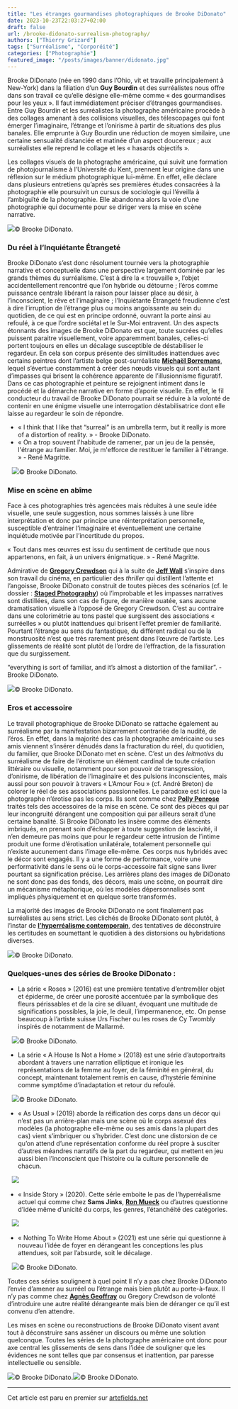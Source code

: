 ```yaml
---
title: "Les étranges gourmandises photographiques de Brooke DiDonato"
date: 2023-10-23T22:03:27+02:00
draft: false
url: /brooke-didonato-surrealism-photography/
authors: ["Thierry Grizard"]
tags: ["Surréalisme", "Corporéité"]
categories: ["Photographie"]
featured_image: "/posts/images/banner/didonato.jpg"
---
```


Brooke DiDonato (née en 1990 dans l’Ohio, vit et travaille principalement à New-York) dans la filiation d’un **Guy Bourdin** et des surréalistes nous offre dans son travail ce qu’elle désigne elle-même comme « des gourmandises pour les yeux ». Il faut immédiatement préciser d’étranges gourmandises. Entre Guy Bourdin et les surréalistes la photographe américaine procède à des collages amenant à des collisions visuelles, des télescopages qui font émerger l’imaginaire, l’étrange et l’onirisme à partir de situations des plus banales. Elle emprunte à Guy Bourdin une réduction de moyen similaire, une certaine sensualité distanciée et matinée d’un aspect doucereux ; aux surréalistes elle reprend le collage et les « hasards objectifs ».

Les collages visuels de la photographe américaine, qui suivit une formation de photojournalisme à l’Université du Kent, prennent leur origine dans une réflexion sur le médium photographique lui-même. En effet, elle déclare dans plusieurs entretiens qu’après ses premières études consacrées à la photographie elle poursuivit un cursus de sociologie qui l’éveilla à l’ambiguïté de la photographie. Elle abandonna alors la voie d’une photographie qui documente pour se diriger vers la mise en scène narrative.

![](/posts/images/didonato/brooke-didonato_photography_surrealism.0003.jpg)© Brooke DiDonato.

### Du réel à l’Inquiétante Étrangeté

Brooke DiDonato s’est donc résolument tournée vers la photographie narrative et conceptuelle dans une perspective largement dominée par les grands thèmes du surréalisme. C’est à dire la « trouvaille », l’objet accidentellement rencontré que l’on hybride ou détourne ; l’éros comme puissance centrale libérant la raison pour laisser place au désir, à l’inconscient, le rêve et l’imaginaire ; l’Inquiétante Étrangeté freudienne c’est à dire l’irruption de l’étrange plus ou moins angoissante au sein du quotidien, de ce qui est en principe ordonné, ouvrant la porte ainsi au refoulé, à ce que l’ordre sociétal et le Sur-Moi entravent. Un des aspects étonnants des images de Brooke DiDonato est que, toute sucrées qu’elles puissent paraitre visuellement, voire apparemment banales, celles-ci portent toujours en elles un décalage susceptible de déstabiliser le regardeur. En cela son corpus présente des similitudes inattendues avec certains peintres dont l’artiste belge post-surréaliste [**Michaël Borremans**](https://www.artefields.net/michael-borremans/), lequel s’évertue constamment à créer des nœuds visuels qui sont autant d’impasses qui brisent la cohérence apparente de l’illusionnisme figuratif. Dans ce cas photographie et peinture se rejoignent intiment dans le procédé et la démarche narrative en forme d’aporie visuelle. En effet, le fil conducteur du travail de Brooke DiDonato pourrait se réduire à la volonté de contenir en une énigme visuelle une interrogation déstabilisatrice dont elle laisse au regardeur le soin de répondre.

* « I think that I like that “surreal” is an umbrella term, but it really is more of a distortion of reality. » - Brooke DiDonato.
* « On a trop souvent l'habitude de ramener, par un jeu de la pensée, l'étrange au familier. Moi, je m'efforce de restituer le familier à l'étrange. » - René Magritte.

⠀![](/posts/images/didonato/brooke-didonato_photography_surrealism.0016.jpg)© Brooke DiDonato.

### Mise en scène en abîme

Face à ces photographies très agencées mais réduites à une seule idée visuelle, une seule suggestion, nous sommes laissés à une libre interprétation et donc par principe une réinterprétation personnelle, susceptible d’entrainer l’imaginaire et éventuellement une certaine inquiétude motivée par l’incertitude du propos.

« Tout dans mes œuvres est issu du sentiment de certitude que nous appartenons, en fait, à un univers énigmatique. » - René Magritte.

Admirative de **[Gregory Crewdson](https://www.artefields.net/gregory-crewdson-cathedral-of-the-pines/)** qui à la suite de **[Jeff Wall](https://www.artefields.net/jeff-wall-la-photographie-mise-en-scene/)** s’inspire dans son travail du cinéma, en particulier des *thriller* qui distillent l’attente et l’angoisse, Brooke DiDonato construit de toutes pièces des scénarios (cf. le dossier : **[Staged Photography](https://www.artefields.net/photographie-staged-photography/)**) où l’improbable et les impasses narratives sont distillées, dans son cas de figure, de manière ouatée, sans aucune dramatisation visuelle à l’opposé de Gregory Crewdson. C’est au contraire dans une colorimétrie au tons pastel que surgissent des associations « surréelles » ou plutôt inattendues qui brisent l’effet premier de familiarité. Pourtant l’étrange au sens du fantastique, du différent radical ou de la monstruosité n’est que très rarement présent dans l’œuvre de l’artiste. Les glissements de réalité sont plutôt de l’ordre de l’effraction, de la fissuration que du surgissement.

“everything is sort of familiar, and it’s almost a distortion of the familiar”. - Brooke DiDonato.

![](/posts/images/didonato/brooke-didonato_photography_surrealism.0010.jpg)© Brooke DiDonato.

### Eros et accessoire

Le travail photographique de Brooke DiDonato se rattache également au surréalisme par la manifestation bizarrement contrariée de la nudité, de l’éros. En effet, dans la majorité des cas la photographe américaine ou ses amis viennent s’insérer dénudés dans la fracturation du réel, du quotidien, du familier, que Brooke DiDonato met en scène. C’est un des *leitmotivs* du surréalisme de faire de l’érotisme un élément cardinal de toute création littéraire ou visuelle, notamment pour son pouvoir de transgression, d’onirisme, de libération de l’imaginaire et des pulsions inconscientes, mais aussi pour son pouvoir à travers « L’Amour Fou » (cf. André Breton) de colorer le réel de ses associations passionnelles. Le paradoxe est ici que la photographe n’érotise pas les corps. Ils sont comme chez **[Polly Penrose](https://www.artefields.net/polly-penrose-body-as-prop/)** traités tels des accessoires de la mise en scène. Ce sont des pièces qui par leur incongruité dérangent une composition qui par ailleurs serait d’une certaine banalité. Si Brooke DiDonato les insère comme des éléments imbriqués, en prenant soin d’échapper à toute suggestion de lascivité, il n’en demeure pas moins que pour le regardeur cette intrusion de l’intime produit une forme d’érotisation unilatérale, totalement personnelle qui n’existe aucunement dans l’image elle-même. Ces corps nus hybridés avec le décor sont engagés. Il y a une forme de performance, voire une performativité dans le sens où le corps-accessoire fait signe sans livrer pourtant sa signification précise. Les arrières plans des images de DiDonato ne sont donc pas des fonds, des décors, mais une scène, on pourrait dire un mécanisme métaphorique, où les modèles dépersonnalisés sont impliqués physiquement et en quelque sorte transformés.

La majorité des images de Brooke DiDonato ne sont finalement pas surréalistes au sens strict. Les clichés de Brooke DiDonato sont plutôt, à l’instar de **[l’hyperréalisme contemporain](https://www.artefields.net/sculpture-peinture-hyperrealiste/)**, des tentatives de déconstruire les certitudes en soumettant le quotidien à des distorsions ou hybridations diverses.

![](/posts/images/didonato/brooke-didonato_photography_surrealism.0006.jpg)© Brooke DiDonato.

### Quelques-unes des séries de Brooke DiDonato :

* La série « Roses » (2016) est une première tentative d’entremêler objet et épiderme, de créer une porosité accentuée par la symbolique des fleurs périssables et de la cire se diluant, évoquant une multitude de significations possibles, la joie, le deuil, l’impermanence, etc. On pense beaucoup à l’artiste suisse Urs Fischer ou les roses de Cy Twombly inspirés de notamment de Mallarmé.

⠀![](/posts/images/didonato/04_DID22899-2016CL02.jpg)© Brooke DiDonato.
* La série « A House Is Not a Home » (2018) est une série d’autoportraits abordant à travers une narration elliptique et ironique les représentations de la femme au foyer, de la féminité en général, du concept, maintenant totalement remis en cause, d’hystérie féminine comme symptôme d’inadaptation et retour du refoulé.

⠀![](/posts/images/didonato/brooke-didonato_photography.0001-1.jpg)© Brooke DiDonato.
* « As Usual » (2019) aborde la réification des corps dans un décor qui n’est pas un arrière-plan mais une scène où le corps asexué des modèles (la photographe elle-même ou ses amis dans la plupart des cas) vient s’imbriquer ou s’hybrider. C’est donc une distorsion de ce qu’on attend d’une représentation conforme du réel propre à susciter d’autres méandres narratifs de la part du regardeur, qui mettent en jeu aussi bien l’inconscient que l’histoire ou la culture personnelle de chacun.

⠀![](/posts/images/didonato/brooke-didonato_photography.0006-1.jpg)
* « Inside Story » (2020). Cette série emboite le pas de l’hyperréalisme actuel qui comme chez **Sams Jinks**, **[Ron Mueck](https://www.artefields.net/topic/ron-mueck/)** ou d’autres questionne d’idée même d’unicité du corps, les genres, l’étanchéité des catégories.

⠀![](/posts/images/didonato/brooke-didonato_photography.0006-2.jpg)
* « Nothing To Write Home About » (2021) est une série qui questionne à nouveau l’idée de foyer en dérangeant les conceptions les plus attendues, soit par l’absurde, soit le décalage.

⠀![](/posts/images/didonato/brooke-didonato_photography.0004.jpg)© Brooke DiDonato.

Toutes ces séries soulignent à quel point Il n’y a pas chez Brooke DiDonato l’envie d’amener au surréel ou l’étrange mais bien plutôt au porte-à-faux. Il n’y pas comme chez **[Agnès Geoffray](https://www.artefields.net/agnes-geoffray-photography/)** ou Gregory Crewdson de volonté d’introduire une autre réalité dérangeante mais bien de déranger ce qu’il est convenu d’en attendre.

Les mises en scène ou reconstructions de Brooke DiDonato visent avant tout à déconstruire sans asséner un discours ou même une solution quelconque. Toutes les séries de la photographe américaine ont donc pour axe central les glissements de sens dans l’idée de souligner que les évidences ne sont telles que par consensus et inattention, par paresse intellectuelle ou sensible.

![](/posts/images/didonato/brooke-didonato_photography_surrealism.0012.jpg)© Brooke DiDonato.![](/posts/images/didonato/brooke-didonato_photography_surrealism.0013.jpg)© Brooke DiDonato.

---

Cet article est paru en premier sur [artefields.net](https://www.artefields.net/brooke-didonato-surrealism-photography/)